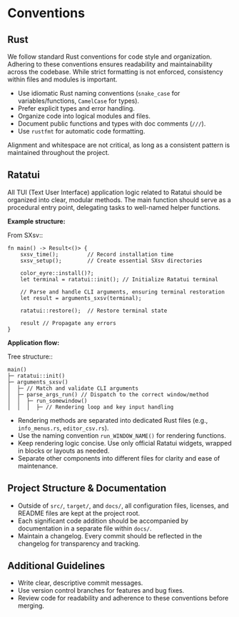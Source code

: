 Conventions
===========

Rust
----

We follow standard Rust conventions for code style and organization. Adhering to these conventions ensures readability and maintainability across the codebase. While strict formatting is not enforced, consistency within files and modules is important.

- Use idiomatic Rust naming conventions (``snake_case`` for variables/functions, ``CamelCase`` for types).
- Prefer explicit types and error handling.
- Organize code into logical modules and files.
- Document public functions and types with doc comments (``///``).
- Use ``rustfmt`` for automatic code formatting.

Alignment and whitespace are not critical, as long as a consistent pattern is maintained throughout the project.

Ratatui
-------

All TUI (Text User Interface) application logic related to Ratatui should be organized into clear, modular methods. The main function should serve as a procedural entry point, delegating tasks to well-named helper functions.

**Example structure:**

From SXsv::

    fn main() -> Result<()> {
        sxsv_time();         // Record installation time
        sxsv_setup();        // Create essential SXsv directories

        color_eyre::install()?;
        let terminal = ratatui::init(); // Initialize Ratatui terminal

        // Parse and handle CLI arguments, ensuring terminal restoration
        let result = arguments_sxsv(terminal);

        ratatui::restore();  // Restore terminal state

        result // Propagate any errors
    }

**Application flow:**

Tree structure::

    main()
    ├─ ratatui::init()
    ├─ arguments_sxsv()
    │  ├─ // Match and validate CLI arguments
    │  ├─ parse_args_run() // Dispatch to the correct window/method
    │  │  ├─ run_somewindow()
    │  │  │  ├─ // Rendering loop and key input handling

- Rendering methods are separated into dedicated Rust files (e.g., ``info_menus.rs``, ``editor_csv.rs``).
- Use the naming convention ``run_WINDOW_NAME()`` for rendering functions.
- Keep rendering logic concise. Use only official Ratatui widgets, wrapped in blocks or layouts as needed.
- Separate other components into different files for clarity and ease of maintenance.

Project Structure & Documentation
---------------------------------

- Outside of ``src/``, ``target/``, and ``docs/``, all configuration files, licenses, and README files are kept at the project root.
- Each significant code addition should be accompanied by documentation in a separate file within ``docs/``.
- Maintain a changelog. Every commit should be reflected in the changelog for transparency and tracking.

Additional Guidelines
---------------------

- Write clear, descriptive commit messages.
- Use version control branches for features and bug fixes.
- Review code for readability and adherence to these conventions before merging.